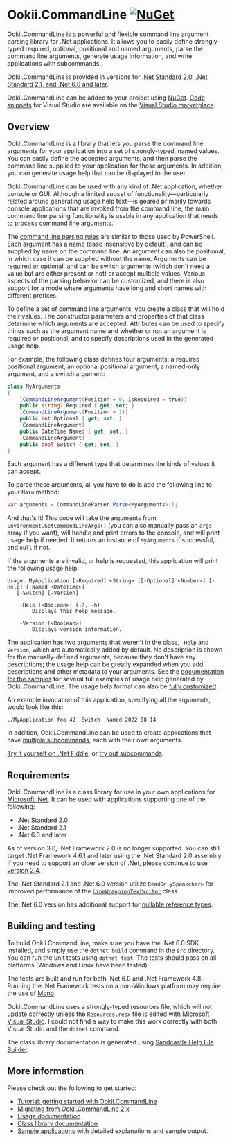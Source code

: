 # Ookii.CommandLine [![NuGet](https://img.shields.io/nuget/v/Ookii.CommandLine)](https://www.nuget.org/packages/Ookii.CommandLine/)

Ookii.CommandLine is a powerful and flexible command line argument parsing library for .Net
applications. It allows you to easily define strongly-typed required, optional, positional and named
arguments, parse the command line arguments, generate usage information, and write applications with
subcommands.

Ookii.CommandLine is provided in versions for [.Net Standard 2.0, .Net Standard 2.1, and .Net 6.0
and later](#requirements).

Ookii.CommandLine can be added to your project using [NuGet](https://nuget.org/packages/Ookii.CommandLine).
[Code snippets](docs/CodeSnippets.md) for Visual Studio are available on the
[Visual Studio marketplace](https://www.ookii.org/Link/CommandLineSnippets).

## Overview

Ookii.CommandLine is a library that lets you parse the command line arguments for your application
into a set of strongly-typed, named values. You can easily define the accepted arguments, and then
parse the command line supplied to your application for those arguments. In addition, you can
generate usage help that can be displayed to the user.

Ookii.CommandLine can be used with any kind of .Net application, whether console or GUI. Although a
limited subset of functionality—particularly related around generating usage help text—is geared
primarily towards console applications that are invoked from the command line, the main command line
parsing functionality is usable in any application that needs to process command line arguments.

The [command line parsing rules](docs/Arguments.md) are similar to those used by PowerShell. Each
argument has a name (case insensitive by default), and can be supplied by name on the command line.
An argument can also be positional, in which case it can be supplied without the name. Arguments can
be required or optional, and can be switch arguments (which don't need a value but are either
present or not) or accept multiple values. Various aspects of the parsing behavior can be
customized, and there is also support for a mode where arguments have long and short names with
different prefixes.

To define a set of command line arguments, you create a class that will hold their values. The
constructor parameters and properties of that class determine which arguments are accepted.
Attributes can be used to specify things such as the argument name and whether or not an argument is
required or positional, and to specify descriptions used in the generated usage help.

For example, the following class defines four arguments: a required positional argument, an optional
positional argument, a named-only argument, and a switch argument:

```csharp
class MyArguments
{
    [CommandLineArgument(Position = 0, IsRequired = true)]
    public string? Required { get; set; }
    [CommandLineArgument(Position = 1)]
    public int Optional { get; set; }
    [CommandLineArgument]
    public DateTime Named { get; set; }
    [CommandLineArgument]
    public bool Switch { get; set; }
}
```

Each argument has a different type that determines the kinds of values it can accept.

To parse these arguments, all you have to do is add the following line to your `Main` method:

```csharp
var arguments = CommandLineParser.Parse<MyArguments>();
```

And that's it! This code will take the arguments from `Environment.GetCommandLineArgs()` (you can
also manually pass an `args` array if you want), will handle and print errors to the console, and
will print usage help if needed. It returns an instance of `MyArguments` if successful, and `null`
if not.

If the arguments are invalid, or help is requested, this application will print the following usage
help:

```text
Usage: MyApplication [-Required] <String> [[-Optional] <Number>] [-Help] [-Named <DateTime>]
   [-Switch] [-Version]

    -Help [<Boolean>] (-?, -h)
        Displays this help message.

    -Version [<Boolean>]
        Displays version information.
```

The application has two arguments that weren't in the class, `-Help` and `-Version`, which are
automatically added by default. No description is shown for the manually-defined arguments, because
they don't have any descriptions; the usage help can be greatly expanded when you add descriptions
and other metadata to your arguments. See the [documentation for the samples](src/Samples) for
several full examples of usage help generated by Ookii.CommandLine. The usage help format can also
be [fully customized](src/Samples/CustomUsage).

An example invocation of this application, specifying all the arguments, would look like this:

```text
./MyApplication foo 42 -Switch -Named 2022-08-14
```

In addition, Ookii.CommandLine can be used to create applications that have [multiple subcommands](docs/Subcommands.md),
each with their own arguments.

[Try it yourself on .Net Fiddle](https://dotnetfiddle.net/fgLvSl), or
[try out subcommands](https://dotnetfiddle.net/vGIG78).

## Requirements

Ookii.CommandLine is a class library for use in your own applications for [Microsoft .Net](https://dotnet.microsoft.com/).
It can be used with applications supporting one of the following:

- .Net Standard 2.0
- .Net Standard 2.1
- .Net 6.0 and later

As of version 3.0, .Net Framework 2.0 is no longer supported. You can still target .Net Framework
4.6.1 and later using the .Net Standard 2.0 assembly. If you need to support an older version of
.Net, please continue to use [version 2.4](https://github.com/SvenGroot/ookii.commandline/releases/tag/v2.4).

The .Net Standard 2.1 and .Net 6.0 version utilize `ReadOnlySpan<char>` for improved performance of
the [`LineWrappingTextWriter`](docs/Utilities.md) class.

The .Net 6.0 version has additional support for [nullable reference types](docs/Arguments.md#arguments-with-non-nullable-types).

## Building and testing

To build Ookii.CommandLine, make sure you have the .Net 6.0 SDK installed, and simply use the
`dotnet build` command in the `src` directory. You can run the unit tests using `dotnet test`. The
tests should pass on all platforms (Windows and Linux have been tested).

The tests are built and run for both .Net 6.0 and .Net Framework 4.8. Running the .Net Framework
tests on a non-Windows platform may require the use of [Mono](https://www.mono-project.com/).

Ookii.CommandLine uses a strongly-typed resources file, which will not update correctly unless the
`Resources.resx` file is edited with [Microsoft Visual Studio](https://visualstudio.microsoft.com/).
I could not find a way to make this work correctly with both Visual Studio and the `dotnet` command.

The class library documentation is generated using [Sandcastle Help File Builder](https://github.com/EWSoftware/SHFB).

## More information

Please check out the following to get started:

- [Tutorial: getting started with Ookii.CommandLine](docs/Tutorial.md)
- [Migrating from Ookii.CommandLine 2.x](docs/Migrating.md)
- [Usage documentation](docs/Documentation.md)
- [Class library documentation](https://www.ookii.org/Link/CommandLineDoc)
- [Sample applications](src/Samples) with detailed explanations and sample output.
